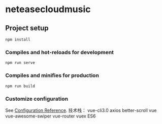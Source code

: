 # neteasecloudmusic

## Project setup
```
npm install
```

### Compiles and hot-reloads for development
```
npm run serve
```

### Compiles and minifies for production
```
npm run build
```

### Customize configuration
See [Configuration Reference](https://cli.vuejs.org/config/).
技术栈：
    vue-cli3.0
    axios
    better-scroll
    vue
    vue-awesome-swiper
    vue-router
    vuex
    ES6
    
